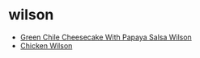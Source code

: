 # wilson

 * [Green Chile Cheesecake With Papaya Salsa Wilson](../../index/g/green-chile-cheesecake-with-papaya-salsa-wilson-101111.json)
 * [Chicken Wilson](../../index/c/chicken-wilson.json)
